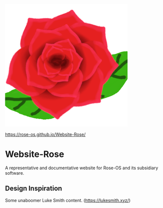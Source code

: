 ![logo](https://github.com/Rose-OS/Desktop-Rose/blob/master/images/rose1.png)

https://rose-os.github.io/Website-Rose/

# Website-Rose

A representative and documentative website for Rose-OS and its subsidiary software.

## Design Inspiration

Some unaboomer Luke Smith content. (https://lukesmith.xyz/)
